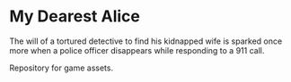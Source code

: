 # My Dearest Alice 

The will of a tortured detective to find his kidnapped wife is sparked once more when a police officer disappears while responding to a 911 call. 






Repository for game assets.
